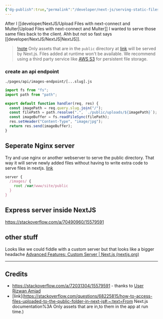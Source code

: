 ```yaml
---
{"dg-publish":true,"permalink":"/developer/next-js/serving-static-files-back-to-client/","dgPassFrontmatter":true}
---
```


After I [[developer/NextJS/Upload Files with next-connect and Multer\|Upload Files with next-connect and Multer]] I wanted to serve those same files back to the client. Ahh but not so fast says [[developer/NextJS/NextJS\|NextJS]]. 

> [!note](https://nextjs.org/docs/basic-features/static-file-serving)
> Only assets that are in the `public` directory at [link](https://nextjs.org/docs/api-reference/cli#build) will be served by Next.js. Files added at runtime won't be available. We recommend using a third party service like [AWS S3](https://aws.amazon.com/s3/) for persistent file storage.

### create an api endpoint
`./pages/api/images-endpoint/[...slug].js`
```javascript
import fs from "fs";
import path from "path";

export default function handler(req, res) {
  const imagePath = req.query.slug.join("/");
  const filePath = path.resolve(".", `./public/uploads/${imagePath}`);
  const imageBuffer = fs.readFileSync(filePath);
  res.setHeader("Content-Type", "image/jpg");
  return res.send(imageBuffer);
}
```

## Seperate Nginx server

Try and use nginx or another webserver to serve the public directory. That way it will serve newly added files without having to write extra code to serve files in nextjs. [link](https://stackoverflow.com/users/989394/bas080)

```javascript
server {
  /images/ {
    root /var/www/site/public
  }
}
```

## Express server inside NextJS
https://stackoverflow.com/a/70490960/15579591

## other stuff
Looks like we could fiddle with a custom server but that looks like a bigger headache [Advanced Features: Custom Server | Next.js (nextjs.org)](https://nextjs.org/docs/advanced-features/custom-server)

---
## Credits
- https://stackoverflow.com/a/72031304/15579591 - thanks to [User Rizwan Amjad ](https://stackoverflow.com/users/11503874/rizwan-amjad)
- [link](https://stackoverflow.com/questions/68225815/how-to-access-files-uploaded-to-the-public-folder-in-next-js#:~:text=From Next.js documentation%3A Only assets that are in,to them in the app at run time.)